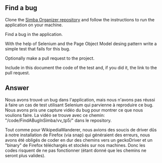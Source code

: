 ## Find a bug

Clone the [Simba Organizer repository](https://github.com/selabs-ur1/doodle) and follow the instructions to run the application on your machine.

Find a bug in the application. 

With the help of Selenium and the Page Object Model desing pattern write a simple test that fails for this bug.

Optionally make a pull request to the project.

Include in this document the code of the test and, if you did it, the link to the pull request.

## Answer

Nous avons trouvé un bug dans l'application, mais nous n'avons pas réussi à faire un cas de test utilisant Selenium qui parvienne à reproduire ce bug. Nous avons pris une capture vidéo du bug pour montrer ce que nous voulions faire. La vidéo se trouve avec ce chemin: "/code/FindABugInSimba/vv_tp5/" dans le repository.

Tout comme pour WikipediaWanderer, nous avions des soucis de driver dûs à notre installation de Firefox (via snap) qui généraient des erreurs, nous avons été obligés de coder en dur des chemins vers un geckoDriver et un "binary" de Firefox téléchargés et stockés sur nos machines. Donc les codes risquent de ne pas fonctionner (étant donné que les chemins ne seront plus valides).
